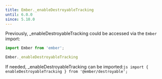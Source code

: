 ```yaml
---
title: Ember._enableDestroyableTracking
until: 6.0.0
since: 5.10.0
---
```



Previously, _enableDestroyableTracking could be accessed via the `Ember` import:
```js
import Ember from 'ember';

Ember._enableDestroyableTracking
```

 If needed, _enableDestroyableTracking can be imported:```js
import { enableDestroyableTracking } from '@ember/destroyable';```
